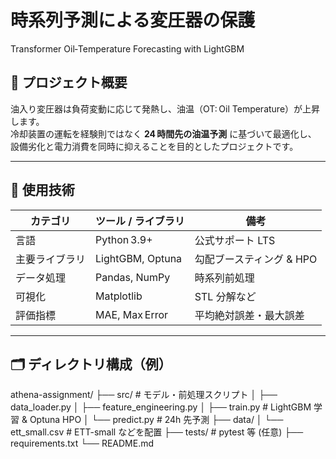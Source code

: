 # 時系列予測による変圧器の保護  
Transformer Oil‑Temperature Forecasting with LightGBM

## 📖 プロジェクト概要
油入り変圧器は負荷変動に応じて発熱し、油温（OT: Oil Temperature）が上昇します。  
冷却装置の運転を経験則ではなく **24 時間先の油温予測** に基づいて最適化し、  
設備劣化と電力消費を同時に抑えることを目的としたプロジェクトです。

---

## 🔧 使用技術
| カテゴリ | ツール / ライブラリ | 備考 |
|----------|-------------------|------|
| 言語      | Python 3.9+        | 公式サポート LTS |
| 主要ライブラリ | LightGBM, Optuna | 勾配ブースティング & HPO |
| データ処理 | Pandas, NumPy     | 時系列前処理 |
| 可視化    | Matplotlib        | STL 分解など |
| 評価指標  | MAE, Max Error     | 平均絶対誤差・最大誤差 |:contentReference[oaicite:2]{index=2}:contentReference[oaicite:3]{index=3}

---

## 🗂️ ディレクトリ構成（例）
athena-assignment/
├── src/ # モデル・前処理スクリプト
│ ├── data_loader.py
│ ├── feature_engineering.py
│ ├── train.py # LightGBM 学習 & Optuna HPO
│ └── predict.py # 24h 先予測
├── data/
│ └── ett_small.csv # ETT-small などを配置
├── tests/ # pytest 等 (任意)
├── requirements.txt
└── README.md
